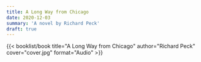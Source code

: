 ```yaml
---
title: A Long Way from Chicago
date: 2020-12-03
summary: 'A novel by Richard Peck'
draft: true
---
```


{{< booklist/book
title="A Long Way from Chicago"
author="Richard Peck"
cover="cover.jpg"
format="Audio" >}}
